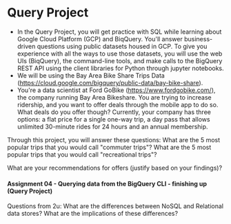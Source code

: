 # Query Project
- In the Query Project, you will get practice with SQL while learning about Google Cloud Platform (GCP) and BiqQuery. You'll answer business-driven questions using public datasets housed in GCP. To give you experience with all the ways to use those datasets, you will use the web UIs (BiqQuery), the command-line tools, and make calls to the BigQuery REST API using the client libraries for Python through jupyter notebooks.
- We will be using the Bay Area Bike Share Trips Data (https://cloud.google.com/bigquery/public-data/bay-bike-share). 
- You're a data scientist at Ford GoBike (https://www.fordgobike.com/), the company running Bay Area Bikeshare. You are trying to increase ridership, and you want to offer deals through the mobile app to do so. What deals do you offer though? Currently, your company has three options: a flat price for a single one-way trip, a day pass that allows unlimited 30-minute rides for 24 hours and an annual membership. 

Through this project, you will answer these questions: 
What are the 5 most popular trips that you would call "commuter trips"?
What are the 5 most popular trips that you would call "recreational trips"?

What are your recommendations for offers (justify based on your findings)?



#### Assignment 04 - Querying data from the BigQuery CLI - finishing up  (Query Project)

Questions from 2u:
What are the differences between NoSQL and Relational data stores? What are the implications of these differences?